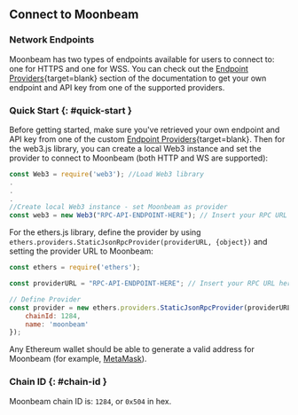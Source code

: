 ## Connect to Moonbeam

### Network Endpoints

Moonbeam has two types of endpoints available for users to connect to: one for HTTPS and one for WSS. You can check out the [Endpoint Providers](/builders/get-started/endpoints/){target=blank} section of the documentation to get your own endpoint and API key from one of the supported providers.

### Quick Start {: #quick-start } 

Before getting started, make sure you've retrieved your own endpoint and API key from one of the custom [Endpoint Providers](/builders/get-started/endpoints/){target=blank}. Then for the web3.js library, you can create a local Web3 instance and set the provider to connect to Moonbeam (both HTTP and WS are supported):

```js
const Web3 = require('web3'); //Load Web3 library
.
.
.
//Create local Web3 instance - set Moonbeam as provider
const web3 = new Web3("RPC-API-ENDPOINT-HERE"); // Insert your RPC URL here
```

For the ethers.js library, define the provider by using `ethers.providers.StaticJsonRpcProvider(providerURL, {object})` and setting the provider URL to Moonbeam:

```js
const ethers = require('ethers');

const providerURL = "RPC-API-ENDPOINT-HERE"; // Insert your RPC URL here

// Define Provider
const provider = new ethers.providers.StaticJsonRpcProvider(providerURL, {
    chainId: 1284,
    name: 'moonbeam'
});
```

Any Ethereum wallet should be able to generate a valid address for Moonbeam (for example, [MetaMask](https://metamask.io/)).

### Chain ID {: #chain-id } 

Moonbeam chain ID is: `1284`, or `0x504` in hex.

